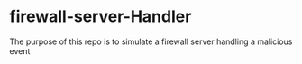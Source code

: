 # firewall-server-Handler
The purpose of this repo is to simulate a firewall server handling a malicious event
